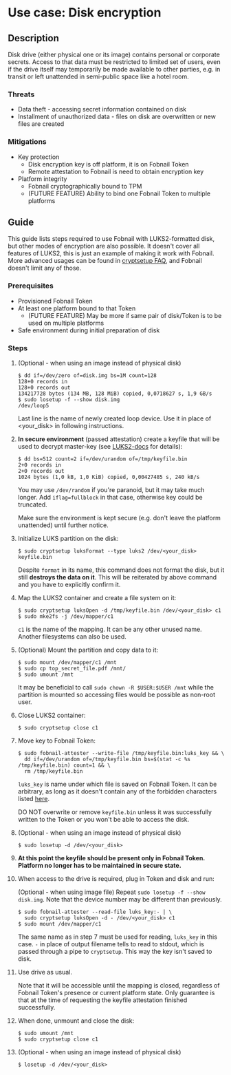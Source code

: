 # Use case: Disk encryption

## Description

Disk drive (either physical one or its image) contains personal or corporate
secrets. Access to that data must be restricted to limited set of users, even if
the drive itself may temporarily be made available to other parties, e.g. in
transit or left unattended in semi-public space like a hotel room.

### Threats

- Data theft - accessing secret information contained on disk
- Installment of unauthorized data - files on disk are overwritten or new files
are created

### Mitigations

- Key protection
    - Disk encryption key is off platform, it is on Fobnail Token
    - Remote attestation to Fobnail is need to obtain encryption key
- Platform integrity
    - Fobnail cryptographically bound to TPM
    - (FUTURE FEATURE) Ability to bind one Fobnail Token to multiple platforms

## Guide

This guide lists steps required to use Fobnail with LUKS2-formatted disk, but
other modes of encryption are also possible. It doesn't cover all features of
LUKS2, this is just an example of making it work with Fobnail. More advanced
usages can be found in [cryptsetup FAQ](https://gitlab.com/cryptsetup/cryptsetup/-/blob/master/FAQ.md),
and Fobnail doesn't limit any of those.

### Prerequisites

- Provisioned Fobnail Token
- At least one platform bound to that Token
    - (FUTURE FEATURE) May be more if same pair of disk/Token is to be used on
    multiple platforms
- Safe environment during initial preparation of disk

### Steps

1. (Optional - when using an image instead of physical disk)

    ```shell
    $ dd if=/dev/zero of=disk.img bs=1M count=128
    128+0 records in
    128+0 records out
    134217728 bytes (134 MB, 128 MiB) copied, 0,0718627 s, 1,9 GB/s
    $ sudo losetup -f --show disk.img
    /dev/loop5
    ```

    Last line is the name of newly created loop device. Use it in place of
    <your_disk> in following instructions.

2. **In secure environment** (passed attestation) create a keyfile that will be
used to decrypt master-key (see [LUKS2-docs](https://gitlab.com/cryptsetup/LUKS2-docs)
for details):

    ```shell
    $ dd bs=512 count=2 if=/dev/urandom of=/tmp/keyfile.bin
    2+0 records in
    2+0 records out
    1024 bytes (1,0 kB, 1,0 KiB) copied, 0,00427485 s, 240 kB/s
    ```

    You may use `/dev/random` if you're paranoid, but it may take much longer.
    Add `iflag=fullblock` in that case, otherwise key could be truncated.

    Make sure the environment is kept secure (e.g. don't leave the platform
    unattended) until further notice.

3. Initialize LUKS partition on the disk:

    ```shell
    $ sudo cryptsetup luksFormat --type luks2 /dev/<your_disk> keyfile.bin
    ```

    Despite `format` in its name, this command does not format the disk, but it
    still **destroys the data on it**. This will be reiterated by above command
    and you have to explicitly confirm it.

4. Map the LUKS2 container and create a file system on it:

    ```shell
    $ sudo cryptsetup luksOpen -d /tmp/keyfile.bin /dev/<your_disk> c1
    $ sudo mke2fs -j /dev/mapper/c1
    ```

    `c1` is the name of the mapping. It can be any other unused name. Another
    filesystems can also be used.

5. (Optional) Mount the partition and copy data to it:

    ```shell
    $ sudo mount /dev/mapper/c1 /mnt
    $ sudo cp top_secret_file.pdf /mnt/
    $ sudo umount /mnt
    ```

    It may be beneficial to call `sudo chown -R $USER:$USER /mnt` while the
    partition is mounted so accessing files would be possible as non-root user.

6. Close LUKS2 container:

    ```shell
    $ sudo cryptsetup close c1
    ```

7. Move key to Fobnail Token:

    ```shell
    $ sudo fobnail-attester --write-file /tmp/keyfile.bin:luks_key && \
      dd if=/dev/urandom of=/tmp/keyfile.bin bs=$(stat -c %s /tmp/keyfile.bin) count=1 && \
      rm /tmp/keyfile.bin
    ```

    `luks_key` is name under which file is saved on Fobnail Token. It can be
    arbitrary, as long as it doesn't contain any of the forbidden characters
    listed [here](/fobnail-api/#put-storagefsname).

    DO NOT overwrite or remove `keyfile.bin` unless it was successfully
    written to the Token or you won't be able to access the disk.

8. (Optional - when using an image instead of physical disk)

    ```shell
    $ sudo losetup -d /dev/<your_disk>
    ```

9. **At this point the keyfile should be present only in Fobnail Token. Platform
no longer has to be maintained in secure state.**

10. When access to the drive is required, plug in Token and disk and run:

    (Optional - when using image file) Repeat `sudo losetup -f --show disk.img`.
    Note that the device number may be different than previously.

    ```shell
    $ sudo fobnail-attester --read-file luks_key:- | \
      sudo cryptsetup luksOpen -d - /dev/<your_disk> c1
    $ sudo mount /dev/mapper/c1
    ```

    The same name as in step 7 must be used for reading, `luks_key` in this
    case. `-` in place of output filename tells to read to stdout, which is
    passed through a pipe to `cryptsetup`. This way the key isn't saved to disk.

11. Use drive as usual.

    Note that it will be accessible until the mapping is closed, regardless of
    Fobnail Token's presence or current platform state. Only guarantee is that
    at the time of requesting the keyfile attestation finished successfully.

12. When done, unmount and close the disk:

    ```shell
    $ sudo umount /mnt
    $ sudo cryptsetup close c1
    ```

13. (Optional - when using an image instead of physical disk)

    ```shell
    $ losetup -d /dev/<your_disk>
    ```
